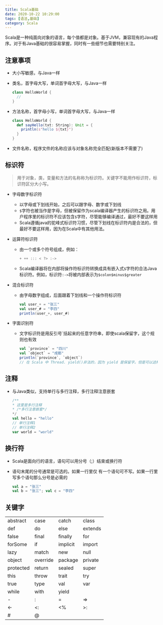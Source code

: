 ```yaml
---
title: Scala基础
date: 2020-10-22 10:29:00
tags: [语法,基础]
category: Scala
---
```


Scala是一种纯面向对象的语言，每个值都是对象。基于JVM，兼容现有的Java程序。对于有Java基础的很容易掌握，同时有一些细节也需要特别关注。

## 注意事项

- 大小写敏感，与Java一样

- 类名，首字母大写，单词首字母大写，与Java一样

  ```scala
  class HelloWorld {
  	//
  }
  ```

- 方法名称，首字母小写，单词首字母大写，与Java一样

  ```scala
  class HelloWorld {
    def sayHello(txt: String): Unit = {
      println(s"hello ${txt}")
    }
  }
  ```

- 文件名称，程序文件的名称应该与对象名称完全匹配(新版本不需要了)

## 标识符

> 用于对象，类，变量和方法的名称称为标识符。关键字不能用作标识符，标识符区分大小写。

- 字母数字标识符

  - 以字母或下划线开始，之后可以跟字母、数字或下划线
  - `$`字符也被当作是字母，但被保留作为scala编译器产生的标识符之用。用户程序里的标识符不应该包含`$`字符，尽管能够编译通过，最好不要这样用
  - Scala遵循java的驼峰式标识符习惯，尽管下划线在标识符内是合法的，但最好不要这样用，因为在Scala中有其他用法。

- 运算符标识符

  - 由一个或多个符号组成，例如：

    ```scala
    + ++ ::: < ?> :->
    ```

  - Scala编译器将在内部将操作符标识符转换成具有嵌入式`$`字符的合法Java标识符。例如，标识符`:->`将被内部表示为`$colon$minus$greater`

- 混合标识符

  - 由字母数字组成，后面跟着下划线和一个操作符标识符

    ```scala
    val user_+ = "张三"
    val user_# = "李四"
    println(user_+, user_#)
    ```

- 字面识别符

  - 文字标识符是用反引号`括起来的任意字符串，即使scala保留字，这个规则也有效

    ```scala
    val `province` = "四川"
    val `object` = "成都"
    println(`province`, `object`)
    // 在 Scala 中 Thread. yield()非法的，因为 yield 是保留字。但是可以这样调用：Thread.`yield`()
    ```

## 注释

- 与Java类似，支持单行与多行注释，多行注释注意嵌套

  ```scala
  /**
  * 这里是多行注释
  * /*多行注意嵌套*/
  */
  val hello = "hello"
  // 单行注释1
  // 单行注释2
  var world = "world"
  ```

## 换行符

- Scala是面向行的语言，语句可以用分号（;）结束或换行符

- 语句末尾的分号通常是可选的。如果一行里仅 有一个语句可不写。如果一行里写多个语句那么分号是必需的

  ```scala
  val a = "张三"
  val b = "张三"; val c = "李四"
  ```

## 关键字

|           |          |          |         |
| --------- | -------- | -------- | ------- |
| abstract  | case     | catch    | class   |
| def       | do       | else     | extends |
| false     | final    | finally  | for     |
| forSome   | if       | implicit | import  |
| lazy      | match    | new      | null    |
| object    | override | package  | private |
| protected | return   | sealed   | super   |
| this      | throw    | trait    | try     |
| true      | type     | val      | var     |
| while     | with     | yield    |         |
| -         | :        | =        | =>      |
| <-        | <:       | <%       | >:      |
| #         | @        |          |         |



